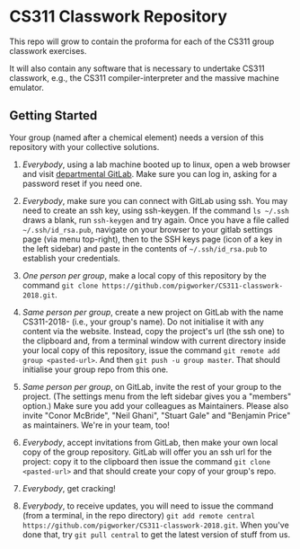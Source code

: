 CS311 Classwork Repository
==========================

This repo will grow to contain the proforma for each of the CS311 group classwork exercises.

It will also contain any software that is necessary to undertake CS311 classwork, e.g., the CS311 compiler-interpreter and the massive machine emulator.


Getting Started
---------------

Your group (named after a chemical element) needs a version of this repository with your collective solutions.

1. *Everybody*, using a lab machine booted up to linux, open a web browser and visit [departmental GitLab](https://gitlab.cis.strath.ac.uk/). Make sure you can log in, asking for a password reset if you need one.

2. *Everybody*, make sure you can connect with GitLab using ssh. You may need to create an ssh key, using ssh-keygen. If the command `ls ~/.ssh` draws a blank, run `ssh-keygen` and try again. Once you have a file called `~/.ssh/id_rsa.pub`, navigate on your browser to your gitlab settings page (via menu top-right), then to the SSH keys page (icon of a key in the left sidebar) and paste in the contents of `~/.ssh/id_rsa.pub` to establish your credentials.

3. *One person per group*, make a local copy of this repository by the command `git clone https://github.com/pigworker/CS311-classwork-2018.git`.

4. *Same person per group*, create a new project on GitLab with the name CS311-2018-<chemical-element> (i.e., your group's name). Do not initialise it with any content via the website.
Instead, copy the project's url (the ssh one) to the clipboard and, from a terminal window with current directory inside your local copy of this repository, issue the command `git remote add group <pasted-url>`. And then `git push -u group master`. That should initialise your group repo from this one.

4. *Same person per group*, on GitLab, invite the rest of your group to the project. (The settings menu from the left sidebar gives you a "members" option.) Make sure you add your colleagues as Maintainers. Please also invite "Conor McBride", "Neil Ghani", "Stuart Gale" and "Benjamin Price" as maintainers. We're in your team, too!

5. *Everybody*, accept invitations from GitLab, then make your own local copy of the group repository. GitLab will offer you an ssh url for the project: copy it to the clipboard then issue the command `git clone <pasted-url>` and that should create your copy of your group's repo.

6. *Everybody*, get cracking!

7. *Everybody*, to receive updates, you will need to issue the command (from a terminal, in the repo directory) `git add remote central https://github.com/pigworker/CS311-classwork-2018.git`. When you've done that, try `git pull central` to get the latest version of stuff from us.

